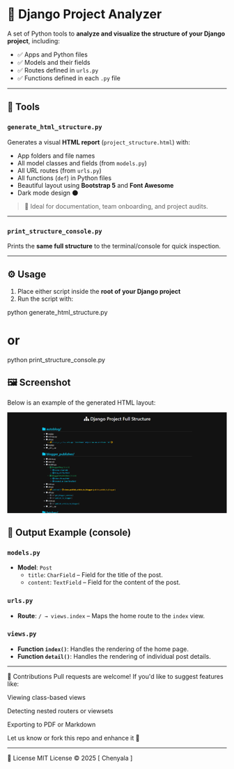 # 🧰 Django Project Analyzer

A set of Python tools to **analyze and visualize the structure of your Django project**, including:

- ✅ Apps and Python files
- ✅ Models and their fields
- ✅ Routes defined in `urls.py`
- ✅ Functions defined in each `.py` file

---

## 📁 Tools

### `generate_html_structure.py`
Generates a visual **HTML report** (`project_structure.html`) with:

- App folders and file names
- All model classes and fields (from `models.py`)
- All URL routes (from `urls.py`)
- All functions (`def`) in Python files
- Beautiful layout using **Bootstrap 5** and **Font Awesome**
- Dark mode design 🌑

> 📂 Ideal for documentation, team onboarding, and project audits.

---

### `print_structure_console.py`
Prints the **same full structure** to the terminal/console for quick inspection.

---

## ⚙️ Usage

1. Place either script inside the **root of your Django project**
2. Run the script with:

python generate_html_structure.py
# or
python print_structure_console.py

## 🖼️ Screenshot
Below is an example of the generated HTML layout:

<img src="https://raw.githubusercontent.com/ChenyalaInc/django-project-analyzer/refs/heads/main/Screenshot%202025-04-15%20123531.png" alt="Django project structure preview" width="800"/>

## 📄 Output Example (console)

### `models.py`
- **Model**: `Post`
  - `title`: `CharField` – Field for the title of the post.
  - `content`: `TextField` – Field for the content of the post.

### `urls.py`
- **Route**: `/ → views.index` – Maps the home route to the `index` view.

### `views.py`
- **Function `index()`**: Handles the rendering of the home page.
- **Function `detail()`**: Handles the rendering of individual post details.
-----------------------------------------------------------------------------------

🤝 Contributions
Pull requests are welcome! If you'd like to suggest features like:

Viewing class-based views

Detecting nested routers or viewsets

Exporting to PDF or Markdown

Let us know or fork this repo and enhance it 🚀

-----------------------------------------------------------------------------------

📜 License
MIT License © 2025 [ Chenyala ]
